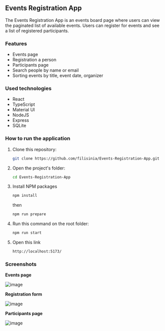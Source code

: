 ## Events Registration App
The Events Registration App is an events board page where users can view the paginated list of available events. Users can register for events and see a list of registered participants.

### Features
- Events page
- Registration a person
- Participants page
- Search people by name or email
- Sorting events by title, event date, organizer

### Used technologies
- React
- TypeScript
- Material UI
- NodeJS
- Express
- SQLite

### How to run the application
1. Clone this repository:
   
    ```bash
    git clone https://github.com/filisinia/Events-Registration-App.git
    ```

2. Open the project's folder:
   
    ```bash
    cd Events-Registration-App
    ```

3. Install NPM packages
   
    ```bash
    npm install
    ```

    then

    ```bash
    npm run prepare
    ```
    
4. Run this command on the root folder:
   
    ```bash
    npm run start
    ```

5. Open this link
   
    ```bash
    http://localhost:5173/
    ```

### Screenshots

**Events page**

![image](https://github.com/filisinia/Events-Registration-App/assets/113894148/68761fb8-21c9-4e00-af9a-d80bc7b40bfa)

**Registration form**

![image](https://github.com/filisinia/Events-Registration-App/assets/113894148/63b6d44b-d874-48c7-adb1-825d6091e402)

**Participants page**

![image](https://github.com/filisinia/Events-Registration-App/assets/113894148/46da2a76-6192-42e5-bd69-1fe5980ac210)
